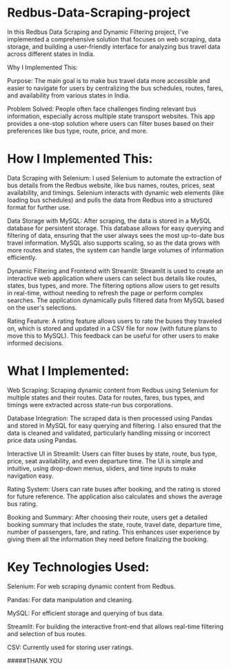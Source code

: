 # Redbus-Data-Scraping-project

In this Redbus Data Scraping and Dynamic Filtering project, I've implemented a comprehensive solution that focuses on web scraping, data storage, and building a user-friendly interface for analyzing bus travel data across different states in India.

Why I Implemented This:

Purpose: 
The main goal is to make bus travel data more accessible and easier to navigate for users by centralizing the bus schedules, routes, fares, and availability from various states in India.

Problem Solved:
People often face challenges finding relevant bus information, especially across multiple state transport websites. This app provides a one-stop solution where users can filter buses based on their preferences like bus type, route, price, and more.


# How I Implemented This:

Data Scraping with Selenium:
I used Selenium to automate the extraction of bus details from the Redbus website, like bus names, routes, prices, seat availability, and timings.
Selenium interacts with dynamic web elements (like loading bus schedules) and pulls the data from Redbus into a structured format for further use.

Data Storage with MySQL:
After scraping, the data is stored in a MySQL database for persistent storage. This database allows for easy querying and filtering of data, ensuring that the user always sees the most up-to-date bus travel information.
MySQL also supports scaling, so as the data grows with more routes and states, the system can handle large volumes of information efficiently.

Dynamic Filtering and Frontend with Streamlit:
Streamlit is used to create an interactive web application where users can select bus details like routes, states, bus types, and more.
The filtering options allow users to get results in real-time, without needing to refresh the page or perform complex searches. The application dynamically pulls filtered data from MySQL based on the user's selections.

Rating Feature:
A rating feature allows users to rate the buses they traveled on, which is stored and updated in a CSV file for now (with future plans to move this to MySQL).
This feedback can be useful for other users to make informed decisions.


# What I Implemented:

Web Scraping:
Scraping dynamic content from Redbus using Selenium for multiple states and their routes.
Data for routes, fares, bus types, and timings were extracted across state-run bus corporations.

Database Integration:
The scraped data is then processed using Pandas and stored in MySQL for easy querying and filtering.
I also ensured that the data is cleaned and validated, particularly handling missing or incorrect price data using Pandas.

Interactive UI in Streamlit:
Users can filter buses by state, route, bus type, price, seat availability, and even departure time.
The UI is simple and intuitive, using drop-down menus, sliders, and time inputs to make navigation easy.

Rating System:
Users can rate buses after booking, and the rating is stored for future reference.
The application also calculates and shows the average bus rating.

Booking and Summary:
After choosing their route, users get a detailed booking summary that includes the state, route, travel date, departure time, number of passengers, fare, and rating. This enhances user experience by giving them all the information they need before finalizing the booking.


# Key Technologies Used:

Selenium: For web scraping dynamic content from Redbus.

Pandas: For data manipulation and cleaning.

MySQL: For efficient storage and querying of bus data.

Streamlit: For building the interactive front-end that allows real-time filtering and selection of bus routes.

CSV: Currently used for storing user ratings.



#####THANK YOU







